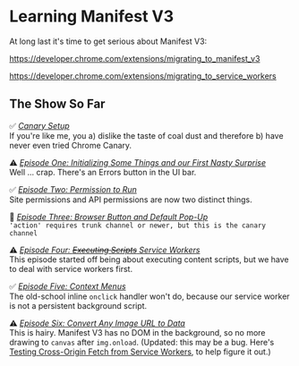 # Learning Manifest V3

At long last it's time to get serious about Manifest V3:

https://developer.chrome.com/extensions/migrating_to_manifest_v3

https://developer.chrome.com/extensions/migrating_to_service_workers

## The Show So Far

✅ *[Canary Setup](https://github.com/kentbrew/learning-manifest-v3/blob/master/canary_setup.md)*<br>
If you're like me, you a) dislike the taste of coal dust and therefore b) have never even tried Chrome Canary.

⚠️ *[Episode One: Initializing Some Things and our First Nasty Surprise](https://github.com/kentbrew/learning-manifest-v3/blob/master/ep_001.md)*<br>
Well ... crap. There's an Errors button in the UI bar.

✅ *[Episode Two: Permission to Run](https://github.com/kentbrew/learning-manifest-v3/blob/master/ep_002.md)*<br>
Site permissions and API permissions are now two distinct things.

💩 *[Episode Three: Browser Button and Default Pop-Up](https://github.com/kentbrew/learning-manifest-v3/blob/master/ep_003.md)*<br>
`'action' requires trunk channel or newer, but this is the canary channel`

⚠️ *[Episode Four: ~~Executing Scripts~~ Service Workers](https://github.com/kentbrew/learning-manifest-v3/blob/master/ep_004.md)*<br>
This episode started off being about executing content scripts, but we have to deal with service workers first.

✅ *[Episode Five: Context Menus](https://github.com/kentbrew/learning-manifest-v3/blob/master/ep_005.md)*<br>
The old-school inline `onclick` handler won't do, because our service worker is not a persistent background script.

⚠️ *[Episode Six: Convert Any Image URL to Data](https://github.com/kentbrew/learning-manifest-v3/blob/master/ep_006.md)*<br>
This is hairy. Manifest V3 has no DOM in the background, so no more drawing to `canvas` after `img.onload`.  (Updated: this may be a bug. Here's [Testing Cross-Origin Fetch from Service Workers](https://github.com/kentbrew/learning-manifest-v3/blob/master/CORtest.md), to help figure it out.)
